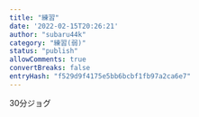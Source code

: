 ```yaml
---
title: "練習"
date: '2022-02-15T20:26:21'
author: "subaru44k"
category: "練習(弱)"
status: "publish"
allowComments: true
convertBreaks: false
entryHash: "f529d9f4175e5bb6bcbf1fb97a2ca6e7"
---
```

30分ジョグ
